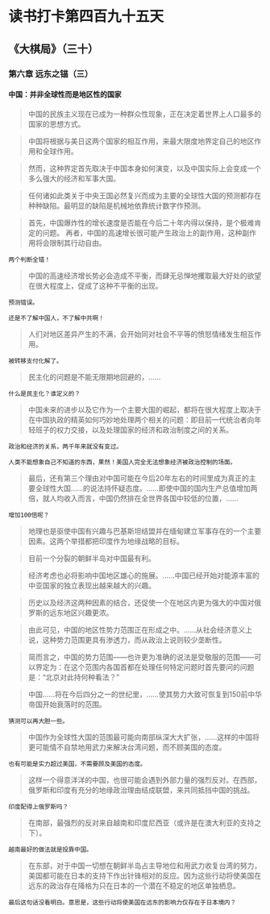 # 读书打卡第四百九十五天
## 《大棋局》（三十）
### 第六章 远东之锚（三）
#### 中国：并非全球性而是地区性的国家

> 中国的民族主义现在已成为一种群众性现象，正在决定着世界上人口最多的国家的思想方式。

> 中国将根据与美日这两个国家的相互作用，来最大限度地界定自己的地区作用和全球作用。

> 然而，这种界定首先取决于中国本身如何演变，以及中国实际上会变成一个多么强大的经济和军事大国。

> 任何诸如此类关于中央王国必然复兴而成为主要的全球性大国的预测都存在种种缺陷。最明显的缺陷是机械地依靠统计数字作预测。

> 首先，中国爆炸性的增长速度是否能在今后二十年内得以保持，是个极难肯定的问题。
> 再者，中国的高速增长很可能产生政治上的副作用，这种副作用将会限制其行动自由。
```
两个判断全错！
```
> 中国的高速经济增长势必会造成不平衡，而肆无忌惮地攫取最大好处的欲望在很大程度上，促成了这种不平衡的出现。
```
预测错误。

还是不了解中国人，不了解中共啊！
```
> 人们对地区差异产生的不满，会开始同对社会不平等的愤怒情绪发生相互作用。
```
被转移支付化解了。
```
> 民主化的问题是不能无限期地回避的，……
```
什么是民主化？谁定义的？
```
> 中国未来的进步以及它作为一个主要大国的崛起，都将在很大程度上取决于在中国执政的精英如何巧妙地处理两个相关的问题：即目前一代统治者向年轻班子的权力交接，以及处理国家的经济和政治制度之间的关系。
```
政治和经济的关系，两千年来就没有变过。

人类不能想象自己不知道的东西，果然！美国人完全无法想象经济被政治控制的场面。
```
> 最后，还有第三个理由对中国可能在今后20年左右的时间里成为真正的主要全球性大国……的说法持怀疑态度。……即使中国的国内生产总值增加两倍，就人均收入而言，中国仍然排在全世界各国中较低的位置，……
```
增加100倍呢？
```
> 地理也是驱使中国有兴趣与巴基斯坦结盟并在缅甸建立军事存在的一个主要因素。这两个举措都把印度作为地缘战略的目标。

> 目前一个分裂的朝鲜半岛对中国最有利。

> 经济考虑也必将影响中国地区雄心的施展。……中国已经开始对能源丰富的中亚国家的独立表现出越来越大的兴趣。

> 历史以及经济这两种因素的结合，还促使一个在地区内更为强大的中国对俄罗斯的远东地区兴趣更浓。

> 由此可见，中国的地区性势力范围正在形成之中。……从社会经济意义上说，这种势力范围更具有渗透力，而从政治上说则较少垄断性。

> 简而言之，中国的势力范围——也许更为准确的说法是受敬服的范围——可以界定为：在这个范围内各国首都在处理任何特定问题时首先要问的问题是：“北京对此持何种看法？”

> 中国……将在今后四分之一的世纪里，……使其势力大致可恢复到150前中华帝国开始衰落时的范围。
```
猜测可以再大胆一些。
```
> 中国作为全球性大国的范围最可能向南部纵深大大扩张，……这样的中国将更可能情不自禁地用武力来解决台湾问题，而不顾美国的态度。
```
也有可能是实力超过美国，不需要顾及美国的态度。
```
> 这样一个得意洋洋的中国，也很可能会遇到外部力量的强烈反对。在西部，俄罗斯和印度有充分的地缘政治理由结成联盟，来共同抵挡中国的挑战。
```
印度配得上俄罗斯吗？
```
> 在南部，最强烈的反对来自越南和印度尼西亚（或许是在澳大利亚的支持之下）。
```
越南最好的做法就是投靠中国。
```
> 在东部，对于中国一切想在朝鲜半岛占主导地位和用武力收复台湾的努力，美国都可能在日本的支持下作出针锋相对的反应。因为这些行动将使美国在远东的政治存在降格为只在日本的一个潜在不稳定的地区单独栖息。
```
最后这句话没看明白。意思是，这些行动将使美国在远东的影响力仅存在于日本境内？
```
> 